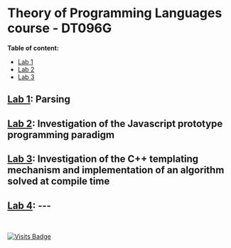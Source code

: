 # Theory of Programming Languages course - DT096G

 **Table of content:**
 - [Lab 1](#item-one)
 - [Lab 2](#item-two)
 - [Lab 3](#item-three)

<a id="item-one"></a>
## [Lab 1](/L1_PARSING): Parsing

<a id="item-two"></a>
## [Lab 2](/L2_JS): Investigation of the Javascript prototype programming paradigm

<a id="item-three"></a>
## [Lab 3](/L3_CPP): Investigation of the C++ templating mechanism and implementation of an algorithm solved at compile time

<a id="item-four"></a>
## [Lab 4](/L4): ---

<br>

[![Visits Badge](https://badges.pufler.dev/visits/bl4ckswordsman/DT096G/)](https://github.com/bl4ckswordsman/DT096G/)
